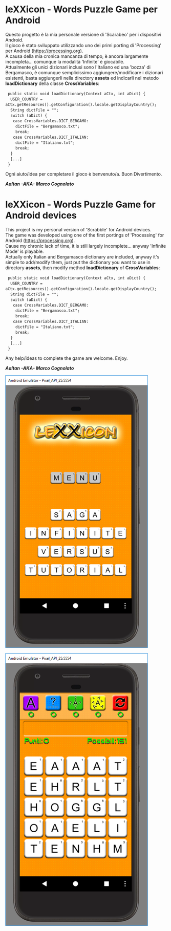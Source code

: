 # leXXicon - Words Puzzle Game per Android

Questo progetto è la mia personale versione di 'Scarabeo' per i dispositivi Android.  
Il gioco è stato sviluppato utilizzando uno dei primi porting di 'Processing' per Android (https://processing.org).  
A causa della mia cronica mancanza di tempo, è ancora largamente incompleta... comunque la modalità 'Infinite' è giocabile.  
Attualmente gli unici dizionari inclusi sono l'Italiano ed una 'bozza' di Bergamasco, è comunque semplicissimo aggiungere/modificare i dizionari esistenti, basta aggiungerli nella directory **assets** ed indicarli nel metodo **loadDictionary** della classe **CrossVariables**:  

&nbsp;&nbsp;`public static void loadDictionary(Context aCtx, int aDict) {`  
&nbsp;&nbsp;&nbsp;&nbsp;`USER_COUNTRY = aCtx.getResources().getConfiguration().locale.getDisplayCountry();`  
&nbsp;&nbsp;&nbsp;&nbsp;`String dictFile = "";`  
&nbsp;&nbsp;&nbsp;&nbsp;`switch (aDict) {`  
&nbsp;&nbsp;&nbsp;&nbsp;&nbsp;&nbsp;`case CrossVariables.DICT_BERGAMO:`  
&nbsp;&nbsp;&nbsp;&nbsp;&nbsp;&nbsp;&nbsp;&nbsp;`dictFile = "Bergamasco.txt";`  
&nbsp;&nbsp;&nbsp;&nbsp;&nbsp;&nbsp;&nbsp;&nbsp;`break;`  
&nbsp;&nbsp;&nbsp;&nbsp;&nbsp;&nbsp;`case CrossVariables.DICT_ITALIAN:`  
&nbsp;&nbsp;&nbsp;&nbsp;&nbsp;&nbsp;&nbsp;&nbsp;`dictFile = "Italiano.txt";`  
&nbsp;&nbsp;&nbsp;&nbsp;&nbsp;&nbsp;&nbsp;&nbsp;`break;`  
&nbsp;&nbsp;&nbsp;&nbsp;`}`  
&nbsp;&nbsp;&nbsp;&nbsp;`[...]`  
&nbsp;&nbsp;`}` 

Ogni aiuto/idea per completare il gioco è benvenuto/a.
Buon Divertimento.

_**Aaltan -AKA- Marco Cognolato**_


# leXXicon - Words Puzzle Game for Android devices

This project is my personal version of 'Scrabble' for Android devices.  
The game was developed using one of the first portings of 'Processing' for Android (https://processing.org).  
Cause my chronic lack of time, it is still largely incomplete... anyway 'Infinite Mode' is playable.  
Actually only Italian and Bergamasco dictionary are included, anyway it's simple to add/modify them, just put the dictionary you want to use in directory **assets**, then modify method **loadDictionary** of **CrossVariables**: 


&nbsp;&nbsp;`public static void loadDictionary(Context aCtx, int aDict) {`  
&nbsp;&nbsp;&nbsp;&nbsp;`USER_COUNTRY = aCtx.getResources().getConfiguration().locale.getDisplayCountry();`  
&nbsp;&nbsp;&nbsp;&nbsp;`String dictFile = "";`  
&nbsp;&nbsp;&nbsp;&nbsp;`switch (aDict) {`  
&nbsp;&nbsp;&nbsp;&nbsp;&nbsp;&nbsp;`case CrossVariables.DICT_BERGAMO:`  
&nbsp;&nbsp;&nbsp;&nbsp;&nbsp;&nbsp;&nbsp;&nbsp;`dictFile = "Bergamasco.txt";`  
&nbsp;&nbsp;&nbsp;&nbsp;&nbsp;&nbsp;&nbsp;&nbsp;`break;`  
&nbsp;&nbsp;&nbsp;&nbsp;&nbsp;&nbsp;`case CrossVariables.DICT_ITALIAN:`  
&nbsp;&nbsp;&nbsp;&nbsp;&nbsp;&nbsp;&nbsp;&nbsp;`dictFile = "Italiano.txt";`  
&nbsp;&nbsp;&nbsp;&nbsp;&nbsp;&nbsp;&nbsp;&nbsp;`break;`  
&nbsp;&nbsp;&nbsp;&nbsp;`}`  
&nbsp;&nbsp;&nbsp;&nbsp;`[...]`  
&nbsp;&nbsp;`}` 

Any help/ideas to complete the game are welcome.
Enjoy.

_**Aaltan -AKA- Marco Cognolato**_

![Main Menu](https://github.com/Aaltan/leXXicon/blob/master/wikistuff/leXXicon_Menu.png)

![In Game](https://github.com/Aaltan/leXXicon/blob/master/wikistuff/leXXicon_InGame.png)
